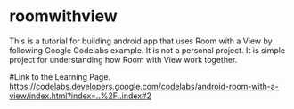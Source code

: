 # roomwithview
This is a tutorial for building android app that uses Room with a View by following Google Codelabs example. 
It is not a personal project. It is simple project for understanding how Room with View work together. 

#Link to the Learning Page.
https://codelabs.developers.google.com/codelabs/android-room-with-a-view/index.html?index=..%2F..index#2
